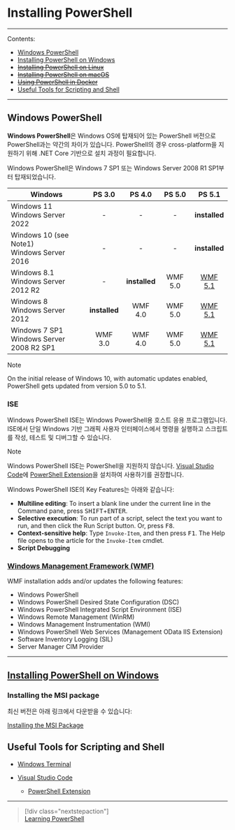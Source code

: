 ﻿
# Installing PowerShell

---

Contents:

- [Windows PowerShell](#windows-powershell)
- [Installing PowerShell on Windows](#installing-powershell-on-windows)
- [~~Installing PowerShell on Linux~~](https://learn.microsoft.com/en-us/powershell/scripting/install/installing-powershell-on-linux)
- [~~Installing PowerShell on macOS~~](https://learn.microsoft.com/en-us/powershell/scripting/install/installing-powershell-on-macos)
- [~~Using PowerShell in Docker~~](https://learn.microsoft.com/en-us/powershell/scripting/install/powershell-in-docker)
- [Useful Tools for Scripting and Shell](#useful-tools-for-scripting-and-shell)

---

## Windows PowerShell

**Windows PowerShell**은 Windows OS에 탑재되어 있는 PowerShell 버전으로 PowerShell과는 약간의 차이가 있습니다.
PowerShell의 경우 cross-platform을 지원하기 위해 .NET Core 기반으로 설치 과정이 필요합니다.

Windows PowerShell은 Windows 7 SP1 또는 Windows Server 2008 R1 SP1부터 탑재되었습니다.

| Windows | PS 3.0 | PS 4.0 | PS 5.0 | PS 5.1 |
|---|:---:|:---:|:---:|:---:|
| Windows 11<br>Windows Server 2022 | - | - | - | **installed** |
| Windows 10 (see Note1)<br>Windows Server 2016 | - | - | - | **installed** |
| Windows 8.1<br>Windows Server 2012 R2 | - | **installed** | WMF 5.0 | [WMF 5.1](https://www.microsoft.com/download/details.aspx?id=54616) |
| Windows 8<br>Windows Server 2012 | **installed** | WMF 4.0 | WMF 5.0 | [WMF 5.1](https://www.microsoft.com/download/details.aspx?id=54616) |
| Windows 7 SP1<br>Windows Server 2008 R2 SP1 | WMF 3.0 | WMF 4.0 | WMF 5.0 | [WMF 5.1](https://www.microsoft.com/download/details.aspx?id=54616) |

> [!NOTE]  
> On the initial release of Windows 10, with automatic updates enabled, PowerShell gets updated from version 5.0 to 5.1.

### ISE

Windows PowerShell ISE는 Windows PowerShell용 호스트 응용 프로그램입니다. ISE에서 단일 Windows 기반 그래픽 사용자 인터페이스에서 명령을 실행하고 스크립트를 작성, 테스트 및 디버그할 수 있습니다.

> [!NOTE]  
> Windows PowerShell ISE는 PowerShell을 지원하지 않습니다. [Visual Studio Code](https://code.visualstudio.com/)에 [PowerShell Extension](https://marketplace.visualstudio.com/items?itemName=ms-vscode.PowerShell)을 설치하여 사용하기를 권장합니다.

Windows PowerShell ISE의 Key Features는 아래와 같습니다:

- **Multiline editing**: To insert a blank line under the current line in the Command pane, press <kbd>SHIFT</kbd>+<kbd>ENTER</kbd>.
- **Selective execution**: To run part of a script, select the text you want to run, and then click the Run Script button. Or, press <kbd>F8</kbd>.
- **Context-sensitive help**: Type `Invoke-Item`, and then press <kbd>F1</kbd>. The Help file opens to the article for the `Invoke-Item` cmdlet.
- **Script Debugging**

### [Windows Management Framework (WMF)](https://learn.microsoft.com/en-us/powershell/scripting/windows-powershell/wmf/overview)

WMF installation adds and/or updates the following features:

- Windows PowerShell
- Windows PowerShell Desired State Configuration (DSC)
- Windows PowerShell Integrated Script Environment (ISE)
- Windows Remote Management (WinRM)
- Windows Management Instrumentation (WMI)
- Windows PowerShell Web Services (Management OData IIS Extension)
- Software Inventory Logging (SIL)
- Server Manager CIM Provider

---

## [Installing PowerShell on Windows](https://learn.microsoft.com/en-us/powershell/scripting/install/installing-powershell-on-windows)

### Installing the MSI package

최신 버전은 아래 링크에서 다운받을 수 있습니다:

[Installing the MSI Package](https://learn.microsoft.com/en-us/powershell/scripting/install/installing-powershell-on-windows?view=powershell-7.2#installing-the-msi-package)


## Useful Tools for Scripting and Shell

- [Windows Terminal](https://learn.microsoft.com/en-us/windows/terminal/)

- [Visual Studio Code](https://code.visualstudio.com/)

    - [PowerShell Extension](https://marketplace.visualstudio.com/items?itemName=ms-vscode.PowerShell)

---

> [!div class="nextstepaction"]  
> [Learning PowerShell](Learning-PowerShell-Basic)
